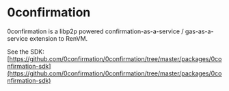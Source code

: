 # 0confirmation

0confirmation is a libp2p powered confirmation-as-a-service / gas-as-a-service extension to RenVM.

See the SDK: [https://github.com/0confirmation/0confirmation/tree/master/packages/0confirmation-sdk](https://github.com/0confirmation/0confirmation/tree/master/packages/0confirmation-sdk)
